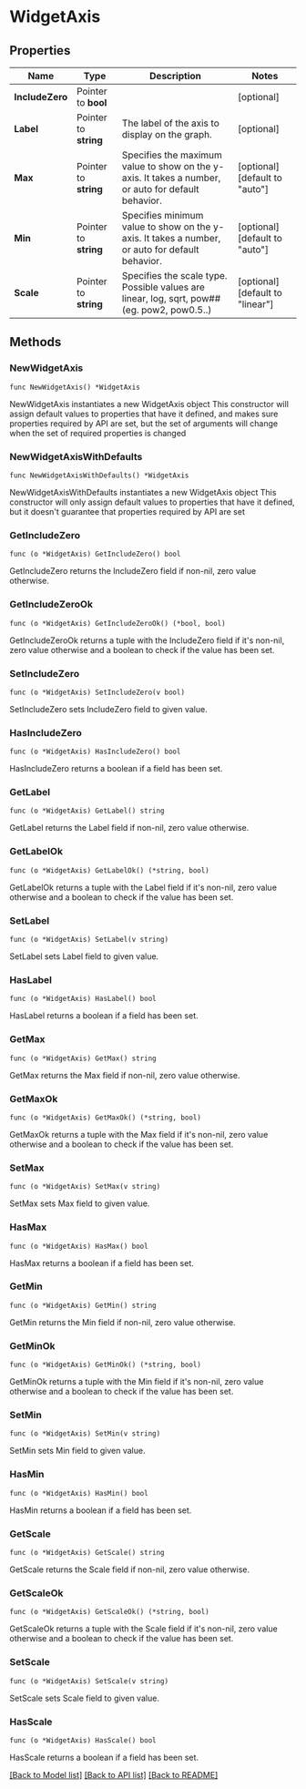 # WidgetAxis

## Properties

Name | Type | Description | Notes
------------ | ------------- | ------------- | -------------
**IncludeZero** | Pointer to **bool** |  | [optional] 
**Label** | Pointer to **string** | The label of the axis to display on the graph. | [optional] 
**Max** | Pointer to **string** | Specifies the maximum value to show on the y-axis. It takes a number, or auto for default behavior. | [optional] [default to "auto"]
**Min** | Pointer to **string** | Specifies minimum value to show on the y-axis. It takes a number, or auto for default behavior. | [optional] [default to "auto"]
**Scale** | Pointer to **string** | Specifies the scale type. Possible values are linear, log, sqrt, pow## (eg. pow2, pow0.5..) | [optional] [default to "linear"]

## Methods

### NewWidgetAxis

`func NewWidgetAxis() *WidgetAxis`

NewWidgetAxis instantiates a new WidgetAxis object
This constructor will assign default values to properties that have it defined,
and makes sure properties required by API are set, but the set of arguments
will change when the set of required properties is changed

### NewWidgetAxisWithDefaults

`func NewWidgetAxisWithDefaults() *WidgetAxis`

NewWidgetAxisWithDefaults instantiates a new WidgetAxis object
This constructor will only assign default values to properties that have it defined,
but it doesn't guarantee that properties required by API are set

### GetIncludeZero

`func (o *WidgetAxis) GetIncludeZero() bool`

GetIncludeZero returns the IncludeZero field if non-nil, zero value otherwise.

### GetIncludeZeroOk

`func (o *WidgetAxis) GetIncludeZeroOk() (*bool, bool)`

GetIncludeZeroOk returns a tuple with the IncludeZero field if it's non-nil, zero value otherwise
and a boolean to check if the value has been set.

### SetIncludeZero

`func (o *WidgetAxis) SetIncludeZero(v bool)`

SetIncludeZero sets IncludeZero field to given value.

### HasIncludeZero

`func (o *WidgetAxis) HasIncludeZero() bool`

HasIncludeZero returns a boolean if a field has been set.

### GetLabel

`func (o *WidgetAxis) GetLabel() string`

GetLabel returns the Label field if non-nil, zero value otherwise.

### GetLabelOk

`func (o *WidgetAxis) GetLabelOk() (*string, bool)`

GetLabelOk returns a tuple with the Label field if it's non-nil, zero value otherwise
and a boolean to check if the value has been set.

### SetLabel

`func (o *WidgetAxis) SetLabel(v string)`

SetLabel sets Label field to given value.

### HasLabel

`func (o *WidgetAxis) HasLabel() bool`

HasLabel returns a boolean if a field has been set.

### GetMax

`func (o *WidgetAxis) GetMax() string`

GetMax returns the Max field if non-nil, zero value otherwise.

### GetMaxOk

`func (o *WidgetAxis) GetMaxOk() (*string, bool)`

GetMaxOk returns a tuple with the Max field if it's non-nil, zero value otherwise
and a boolean to check if the value has been set.

### SetMax

`func (o *WidgetAxis) SetMax(v string)`

SetMax sets Max field to given value.

### HasMax

`func (o *WidgetAxis) HasMax() bool`

HasMax returns a boolean if a field has been set.

### GetMin

`func (o *WidgetAxis) GetMin() string`

GetMin returns the Min field if non-nil, zero value otherwise.

### GetMinOk

`func (o *WidgetAxis) GetMinOk() (*string, bool)`

GetMinOk returns a tuple with the Min field if it's non-nil, zero value otherwise
and a boolean to check if the value has been set.

### SetMin

`func (o *WidgetAxis) SetMin(v string)`

SetMin sets Min field to given value.

### HasMin

`func (o *WidgetAxis) HasMin() bool`

HasMin returns a boolean if a field has been set.

### GetScale

`func (o *WidgetAxis) GetScale() string`

GetScale returns the Scale field if non-nil, zero value otherwise.

### GetScaleOk

`func (o *WidgetAxis) GetScaleOk() (*string, bool)`

GetScaleOk returns a tuple with the Scale field if it's non-nil, zero value otherwise
and a boolean to check if the value has been set.

### SetScale

`func (o *WidgetAxis) SetScale(v string)`

SetScale sets Scale field to given value.

### HasScale

`func (o *WidgetAxis) HasScale() bool`

HasScale returns a boolean if a field has been set.


[[Back to Model list]](../README.md#documentation-for-models) [[Back to API list]](../README.md#documentation-for-api-endpoints) [[Back to README]](../README.md)



